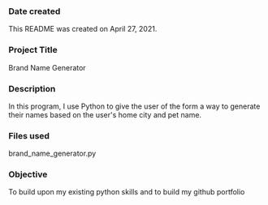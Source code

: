 ### Date created
This README was created on April 27, 2021.

### Project Title
Brand Name Generator

### Description
In this program, I use Python to give the user of the form a way to generate their names based on the user's home city and pet name.

### Files used
brand_name_generator.py

### Objective 
To build upon my existing python skills and to build my github portfolio
